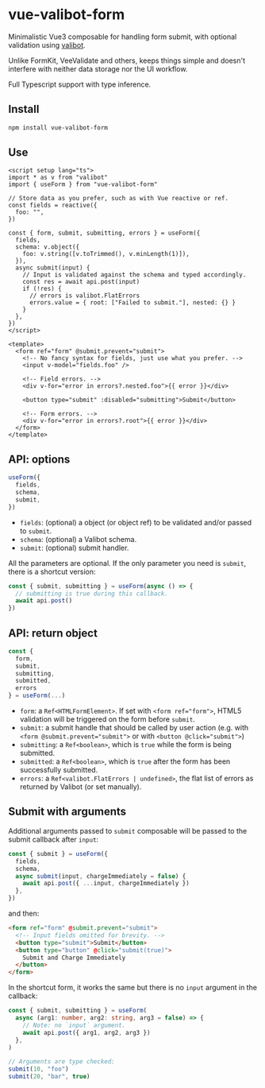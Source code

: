 # vue-valibot-form

Minimalistic Vue3 composable for handling form submit, with optional validation using [valibot](https://valibot.dev/).

Unlike FormKit, VeeValidate and others, keeps things simple and doesn't interfere with neither data storage nor the UI workflow.

Full Typescript support with type inference.

## Install

```sh
npm install vue-valibot-form
```

## Use

```vue
<script setup lang="ts">
import * as v from "valibot"
import { useForm } from "vue-valibot-form"

// Store data as you prefer, such as with Vue reactive or ref.
const fields = reactive({
  foo: "",
})

const { form, submit, submitting, errors } = useForm({
  fields,
  schema: v.object({
    foo: v.string([v.toTrimmed(), v.minLength(1)]),
  }),
  async submit(input) {
    // Input is validated against the schema and typed accordingly.
    const res = await api.post(input)
    if (!res) {
      // errors is valibot.FlatErrors
      errors.value = { root: ["Failed to submit."], nested: {} }
    }
  },
})
</script>

<template>
  <form ref="form" @submit.prevent="submit">
    <!-- No fancy syntax for fields, just use what you prefer. -->
    <input v-model="fields.foo" />

    <!-- Field errors. -->
    <div v-for="error in errors?.nested.foo">{{ error }}</div>

    <button type="submit" :disabled="submitting">Submit</button>

    <!-- Form errors. -->
    <div v-for="error in errors?.root">{{ error }}</div>
  </form>
</template>
```

## API: options

```ts
useForm({
  fields,
  schema,
  submit,
})
```

- `fields`: (optional) a object (or object ref) to be validated and/or passed to `submit`.
- `schema`: (optional) a Valibot schema.
- `submit`: (optional) submit handler.

All the parameters are optional. If the only parameter you need is `submit`, there is a shortcut version:

```ts
const { submit, submitting } = useForm(async () => {
  // submitting is true during this callback.
  await api.post()
})
```

## API: return object

```ts
const {
  form,
  submit,
  submitting,
  submitted,
  errors
} = useForm(...)
```

- `form`: a `Ref<HTMLFormElement>`. If set with `<form ref="form">`, HTML5 validation will be triggered on the form before `submit`.
- `submit`: a submit handle that should be called by user action (e.g. with `<form @submit.prevent="submit">` or with `<button @click="submit">`)
- `submitting`: a `Ref<boolean>`, which is `true` while the form is being submitted.
- `submitted`: a `Ref<boolean>`, which is `true` after the form has been successfully submitted.
- `errors`: a `Ref<valibot.FlatErrors | undefined>`, the flat list of errors as returned by Valibot (or set manually).

## Submit with arguments

Additional arguments passed to `submit` composable will be passed to the submit callback after `input`:

```ts
const { submit } = useForm({
  fields,
  schema,
  async submit(input, chargeImmediately = false) {
    await api.post({ ...input, chargeImmediately })
  },
})
```

and then:

```html
<form ref="form" @submit.prevent="submit">
  <!-- Input fields omitted for brevity. -->
  <button type="submit">Submit</button>
  <button type="button" @click="submit(true)">
    Submit and Charge Immediately
  </button>
</form>
```

In the shortcut form, it works the same but there is no `input` argument in the callback:

```ts
const { submit, submitting } = useForm(
  async (arg1: number, arg2: string, arg3 = false) => {
    // Note: no `input` argument.
    await api.post({ arg1, arg2, arg3 })
  },
)

// Arguments are type checked:
submit(10, "foo")
submit(20, "bar", true)
```
